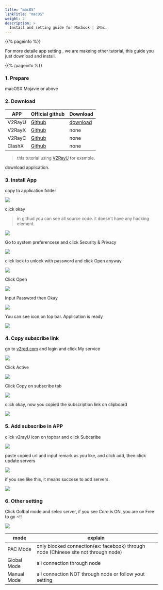 ```yaml
---
title: "macOS"
linkTitle: "macOS"
weight: 2
description: >
  Install and setting guide for Macbook | iMac.
---
```


{{% pageinfo %}}

For more detaile app setting , we are makeing other tutorial, this guide you just download and install.

{{% /pageinfo %}}

### 1. Prepare

macOSX Mojavie or above

### 2. Download 

| APP                  | Official github        |  Download   |
|----------------------|--------------------------------|-------------------------------|
| V2RayU   | [Github](https://github.com/yanue/V2rayU)       | [download](http://v2red.com/files/public-docs/V2rayU.dmg) |
| V2RayX   | [Github](https://github.com/Cenmrev/V2RayX)     |  none |
| V2RayC   | [Github](https://github.com/gssdromen/V2RayC)   |  none |
| ClashX   | [Github](https://github.com/yichengchen/clashX) |  none |

> this tutorial using [V2RayU](http://v2red.com/files/public-docs/V2rayU.dmg) for example.

download application.

### 3. Install App

copy to application folder

![](/img/v2red-macos-01.jpg)

click okay

> in githud you can see all source code. it doesn't have any hacking element.

![](/img/v2red-macos-02.jpg)

Go to system preferencese and click Security & Privacy

![](/img/v2red-macos-03.jpg)

click lock to unlock with password and click Open anyway

![](/img/v2red-macos-04.jpg)

Click Open

![](/img/v2red-macos-05.jpg)

Input Password then Okay

![](/img/v2red-macos-06.jpg)

You can see icon on top bar. Application is ready 

![](/img/v2red-macos-07.jpg)

### 4. Copy subscribe link


go to  [v2red.com](http://v2red.com/) and login and click My service

![](/img/v2red-macos-08.jpg)

Click Active

![](/img/v2red-macos-09.jpg)

Click Copy on subscribe tab

![](/img/v2red-macos-010.jpg)

click okay, now you copied the subscription link on clipboard

![](/img/v2red-macos-011.jpg)


### 5. Add subscribe in APP

click v2rayU icon on topbar and click Subcsribe

![](/img/v2red-macos-012.jpg)

paste copied url and input remark as you like, and click add, then click update servers

![](/img/v2red-macos-013.jpg)

if you see like this, it means succese to add servers.

![](/img/v2red-macos-014.jpg)


### 6. Other setting

Click Golbal mode and selec server, if you see Core is ON, you are on Free to go ~!!

![](/img/v2red-macos-015.jpg)

| mode      | explain         |
|-----------|-----------------|
| PAC Mode  | only blocked connection(ex: facebook)  through node (Chinese site not through node) |
| Global Mode  | all connection through node    |
| Manual Mode  | all connection NOT through node or follow yout setting |
